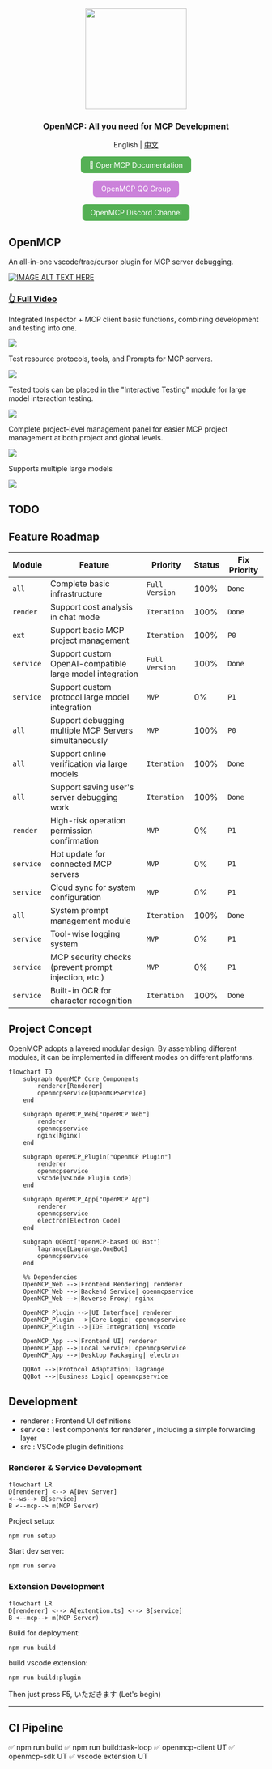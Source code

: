 <div align="center">

<img src="./icons/openmcp.png" height="200px"/>

<h3>OpenMCP: All you need for MCP Development</h3>

English | [中文](./README.zh.md)

<a href="https://kirigaya.cn/openmcp" target="_blank" style="display: inline-block; padding: 8px 16px; background-color: rgb(84, 176, 84); color: white; border-radius: .5em; text-decoration: none;"> 📄 OpenMCP Documentation</a>

<a href="https://qm.qq.com/cgi-bin/qm/qr?k=C6ZUTZvfqWoI12lWe7L93cWa1hUsuVT0&jump_from=webapi&authKey=McW6B1ogTPjPDrCyGttS890tMZGQ1KB3QLuG4aqVNRaYp4vlTSgf2c6dMcNjMuBD" target="_blank" style="display: inline-block; padding: 8px 16px; background-color: #CB81DA; color: white; border-radius: .5em; text-decoration: none;">OpenMCP QQ Group</a>

<a href="https://discord.gg/SKTZRf6NzU" target="_blank" style="display: inline-block; padding: 8px 16px; background-color: rgb(84, 176, 84); color: white; border-radius: .5em; text-decoration: none;">OpenMCP Discord Channel</a>

</div>

## OpenMCP

An all-in-one vscode/trae/cursor plugin for MCP server debugging.

[![IMAGE ALT TEXT HERE](https://pic1.zhimg.com/80/v2-951261f789708621a2c34faa5fa6f330_1440w.png)](https://www.youtube.com/watch?v=S7igsEhcLiw)
### [👆 Full Video](https://www.youtube.com/watch?v=S7igsEhcLiw)

Integrated Inspector + MCP client basic functions, combining development and testing into one.

![](./icons/openmcp.welcome.png)

Test resource protocols, tools, and Prompts for MCP servers.

![](./icons/openmcp.resource.png)

Tested tools can be placed in the "Interactive Testing" module for large model interaction testing.

![](./icons/openmcp.chatbot.png)

Complete project-level management panel for easier MCP project management at both project and global levels.

![](./icons/openmcp.management.png)

Supports multiple large models

![](./icons/openmcp.support.llm.png)

## TODO

## Feature Roadmap

| Module | Feature | Priority | Status | Fix Priority |
|---------|---------|--------|---------|-----------|
| `all` | Complete basic infrastructure | `Full Version` | 100% | `Done` |
| `render` | Support cost analysis in chat mode | `Iteration` | 100% | `Done` |
| `ext` | Support basic MCP project management | `Iteration` | 100% | `P0` |
| `service` | Support custom OpenAI-compatible large model integration | `Full Version` | 100% | `Done` |
| `service` | Support custom protocol large model integration | `MVP` | 0% | `P1` |
| `all` | Support debugging multiple MCP Servers simultaneously | `MVP` | 100% | `P0` |
| `all` | Support online verification via large models | `Iteration` | 100% | `Done` |
| `all` | Support saving user's server debugging work | `Iteration` | 100% | `Done` |
| `render` | High-risk operation permission confirmation | `MVP` | 0% | `P1` |
| `service` | Hot update for connected MCP servers | `MVP` | 0% | `P1` |
| `service` | Cloud sync for system configuration | `MVP` | 0% | `P1` |
| `all` | System prompt management module | `Iteration` | 100% | `Done` |
| `service` | Tool-wise logging system | `MVP` | 0% | `P1` |
| `service` | MCP security checks (prevent prompt injection, etc.) | `MVP` | 0% | `P1` |
| `service` | Built-in OCR for character recognition | `Iteration` | 100% | `Done` |

## Project Concept

OpenMCP adopts a layered modular design. By assembling different modules, it can be implemented in different modes on different platforms.

```mermaid
flowchart TD
    subgraph OpenMCP Core Components
        renderer[Renderer]
        openmcpservice[OpenMCPService]
    end

    subgraph OpenMCP_Web["OpenMCP Web"]
        renderer
        openmcpservice
        nginx[Nginx]
    end

    subgraph OpenMCP_Plugin["OpenMCP Plugin"]
        renderer
        openmcpservice
        vscode[VSCode Plugin Code]
    end

    subgraph OpenMCP_App["OpenMCP App"]
        renderer
        openmcpservice
        electron[Electron Code]
    end

    subgraph QQBot["OpenMCP-based QQ Bot"]
        lagrange[Lagrange.OneBot]
        openmcpservice
    end

    %% Dependencies
    OpenMCP_Web -->|Frontend Rendering| renderer
    OpenMCP_Web -->|Backend Service| openmcpservice
    OpenMCP_Web -->|Reverse Proxy| nginx

    OpenMCP_Plugin -->|UI Interface| renderer
    OpenMCP_Plugin -->|Core Logic| openmcpservice
    OpenMCP_Plugin -->|IDE Integration| vscode

    OpenMCP_App -->|Frontend UI| renderer
    OpenMCP_App -->|Local Service| openmcpservice
    OpenMCP_App -->|Desktop Packaging| electron

    QQBot -->|Protocol Adaptation| lagrange
    QQBot -->|Business Logic| openmcpservice
```

## Development
- renderer : Frontend UI definitions
- service : Test components for renderer , including a simple forwarding layer
- src : VSCode plugin definitions

### Renderer & Service Development

```mermaid
flowchart LR
D[renderer] <--> A[Dev Server] 
<--ws--> B[service]
B <--mcp--> m(MCP Server)
```
Project setup:

```bash
npm run setup
```
Start dev server:

```bash
npm run serve
```

### Extension Development

```mermaid
flowchart LR
D[renderer] <--> A[extention.ts] <--> B[service]
B <--mcp--> m(MCP Server)
```

Build for deployment:

```bash
npm run build
```

build vscode extension:

```bash
npm run build:plugin
```

Then just press F5, いただきます (Let's begin)

---

## CI Pipeline

✅ npm run build
✅ npm run build:task-loop
✅ openmcp-client UT
✅ openmcp-sdk UT
✅ vscode extension UT